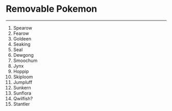 # Removable Pokemon

  ---

1. Spearow
1. Fearow
1. Goldeen
1. Seaking
1. Seal
1. Dewgong
1. Smoochum
1. Jynx
1. Hoppip
1. Skiploom
1. Jumpluff
1. Sunkern
1. Sunflora
1. Qwilfish?
1. Stantler
